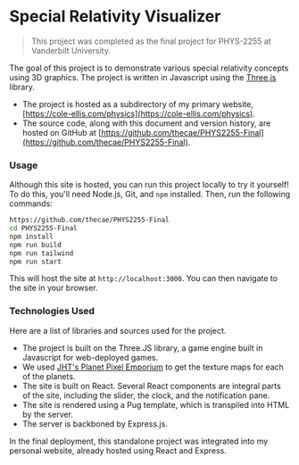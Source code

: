 # Special Relativity Visualizer

> This project was completed as the final project for PHYS-2255 at Vanderbilt University.

The goal of this project is to demonstrate various special relativity concepts using 3D graphics. The project is written in Javascript using the [Three.js](https://threejs.org/) library.  

* The project is hosted as a subdirectory of my primary website, [https://cole-ellis.com/physics](https://cole-ellis.com/physics).
* The source code, along with this document and version history, are hosted on GitHub at [https://github.com/thecae/PHYS2255-Final](https://github.com/thecae/PHYS2255-Final).

### Usage

Although this site is hosted, you can run this project locally to try it yourself! To do this, you'll need Node.js, Git, and `npm` installed. Then, run the following commands:

```bash
https://github.com/thecae/PHYS2255-Final
cd PHYS2255-Final
npm install
npm run build
npm run tailwind
npm run start
```

This will host the site at `http://localhost:3000`. You can then navigate to the site in your browser.

### Technologies Used

Here are a list of libraries and sources used for the project.
* The project is built on the Three.JS library, a game engine built in Javascript for web-deployed games.
* We used [JHT's Planet Pixel Emporium](https://planetpixelemporium.com/index.php) to get the texture maps for each of the planets.
* The site is built on React. Several React components are integral parts of the site, including the slider, the clock, and the notification pane.
* The site is rendered using a Pug template, which is transpiled into HTML by the server.
* The server is backboned by Express.js.

In the final deployment, this standalone project was integrated into my personal website, already hosted using React and Express.